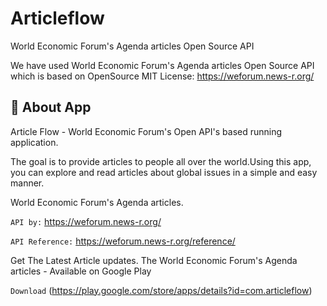 
# Articleflow

World Economic Forum's Agenda articles Open Source API

We have used World Economic Forum's Agenda articles Open Source API which is based on OpenSource MIT License:  https://weforum.news-r.org/


## 🚀 About App 
Article Flow - World Economic Forum's Open API's based running application. 

The goal is to provide articles to people all over the world.Using this app, you can explore and read articles about global issues in a simple and easy manner.

World Economic Forum's Agenda articles.

`API by:`  https://weforum.news-r.org/


`API Reference:`
https://weforum.news-r.org/reference/



Get The Latest Article updates. The World Economic Forum's Agenda articles - Available on Google Play

`Download` (https://play.google.com/store/apps/details?id=com.articleflow)


